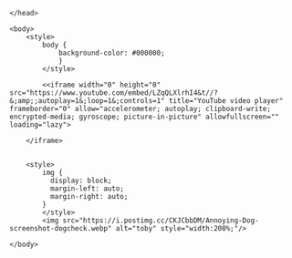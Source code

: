 
<html>
    <head>

        
    </head>
    
    <body>
        <style>
            body {
                background-color: #000000;
                }  
            </style>

            <<iframe width="0" height="0" src="https://www.youtube.com/embed/LZqQLXlrhI4&t//?&;amp;;autoplay=1&;loop=1&;controls=1" title="YouTube video player" frameborder="0" allow="accelerometer; autoplay; clipboard-write; encrypted-media; gyroscope; picture-in-picture" allowfullscreen="" loading="lazy">

        </iframe>


        <style>
            img {
              display: block;
              margin-left: auto;
              margin-right: auto;
            }
            </style>
            <img src="https://i.postimg.cc/CKJCbbDM/Annoying-Dog-screenshot-dogcheck.webp" alt="toby" style="width:200%;"/>

    </body>
